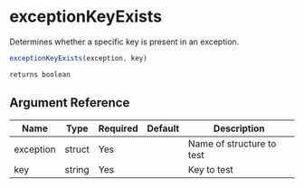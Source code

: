 # exceptionKeyExists

Determines whether a specific key is present in an exception.

```javascript
exceptionKeyExists(exception, key)
```

```javascript
returns boolean
```

## Argument Reference

| Name | Type | Required | Default | Description |
| --- | --- | --- | --- | --- |
| exception | struct | Yes |  | Name of structure to test |
| key | string | Yes |  | Key to test |
